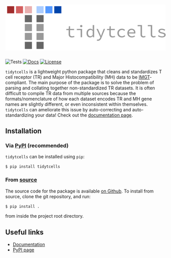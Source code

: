 <h1 align="center">
    <img src="tidytcells.png">
</h1>

![Tests](https://github.com/yutanagano/tidytcells/actions/workflows/tests.yaml/badge.svg)
[![Docs](https://readthedocs.org/projects/tidytcells/badge/?version=latest)](https://tidytcells.readthedocs.io)
[![License](https://img.shields.io/badge/license-MIT-blue)](https://github.com/yutanagano/tidytcells?tab=MIT-1-ov-file#readme)

`tidytcells` is a lightweight python package that cleans and standardizes T cell receptor (TR) and Major Histocompatibility (MH) data to be [IMGT](https://www.imgt.org/)-compliant.
The main purpose of the package is to solve the problem of parsing and collating together non-standardized TR datasets.
It is often difficult to compile TR data from multiple sources because the formats/nomenclature of how each dataset encodes TR and MH gene names are slightly different, or even inconsistent within themselves.
`tidytcells` can ameliorate this issue by auto-correcting and auto-standardizing your data!
Check out the [documentation page](https://tidytcells.readthedocs.io).

## Installation

### Via [PyPI](https://pypi.org/project/tidytcells/) (recommended)

`tidytcells` can be installed using `pip`:

```bash
$ pip install tidytcells
```

### From [source](https://github.com/yutanagano/tidytcells)

The source code for the package is available [on Github](https://github.com/yutanagano/tidytcells).
To install from source, clone the git repository, and run:

```bash
$ pip install .
```

from inside the project root directory.

## Useful links

- [Documentation](https://tidytcells.readthedocs.io)
- [PyPI page](https://pypi.org/project/tidytcells)
